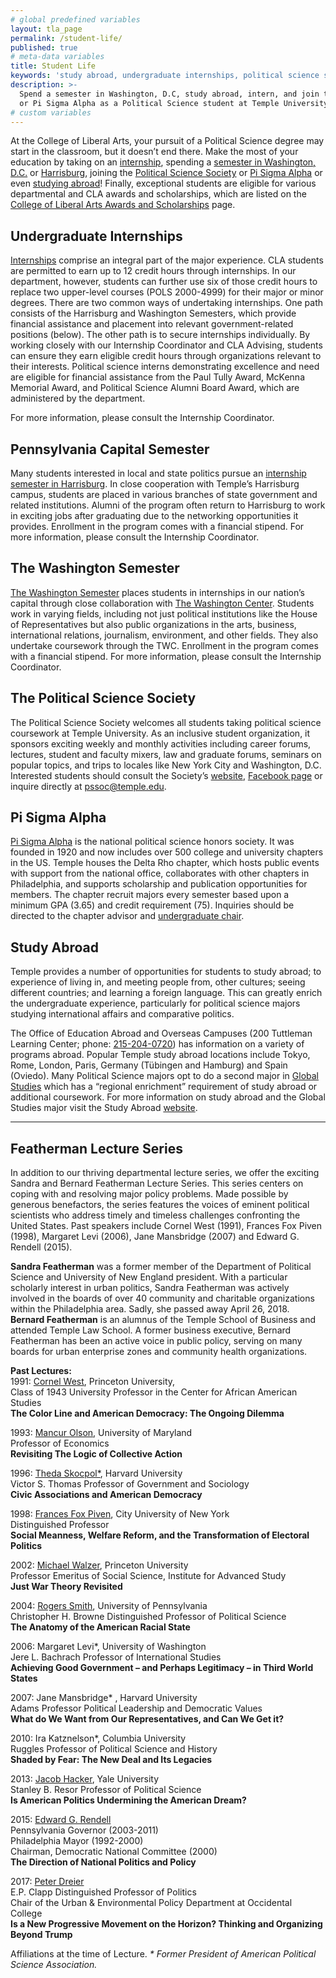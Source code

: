 ```yaml
---
# global predefined variables
layout: tla_page
permalink: /student-life/
published: true
# meta-data variables
title: Student Life
keywords: 'study abroad, undergraduate internships, political science society, Pi Sigma Alpha'
description: >-
  Spend a semester in Washington, D.C, study abroad, intern, and join the Political Science Society
  or Pi Sigma Alpha as a Political Science student at Temple University’s College of Liberal Arts.
# custom variables
---
```

At the College of Liberal Arts, your pursuit of a Political Science degree may start in the classroom, but it doesn’t end there. Make the most of your education by taking on an [internship](#undergraduate-internships), spending a [semester in Washington, D.C.](#the-washington-semester) or [Harrisburg](#pennsylvania-capital-semester), joining the [Political Science Society](#the-political-science-society) or [Pi Sigma Alpha](#pi-sigma-alpha) or even [studying abroad](#study-abroad)! Finally, exceptional students are eligible for various departmental and CLA awards and scholarships, which are listed on the [College of Liberal Arts Awards and Scholarships](https://liberalarts.temple.edu/about-us/resources/awards-and-scholarships?field_awards_department_nid=4583&field_awards_academics_class_value=All) page.

## Undergraduate Internships
[Internships](https://www.cla.temple.edu/professional-development/internships/) comprise an integral part of the major experience. CLA students are permitted to earn up to 12 credit hours through internships. In our department, however, students can further use six of those credit hours to replace two upper-level courses (POLS 2000-4999) for their major or minor degrees. There are two common ways of undertaking internships. One path consists of the Harrisburg and Washington Semesters, which provide financial assistance and placement into relevant government-related positions (below). 
The other path is to secure internships individually. By working closely with our Internship Coordinator and CLA Advising, students can ensure they earn eligible credit hours through organizations relevant to their interests. Political science interns demonstrating excellence and need are eligible for financial assistance from the Paul Tully Award, McKenna Memorial Award, and Political Science Alumni Board Award, which are administered by the department.

For more information, please consult the Internship Coordinator.

## Pennsylvania Capital Semester
Many students interested in local and state politics pursue an [internship semester in Harrisburg](http://www.cla.temple.edu/institute-for-public-affairs/the-pennsylvania-capital-semester/). In close cooperation with Temple’s Harrisburg campus, students are placed in various branches of state government and related institutions. Alumni of the program often return to Harrisburg to work in exciting jobs after graduating due to the networking opportunities it provides. Enrollment in the program comes with a financial stipend. For more information, please consult the Internship Coordinator.

## The Washington Semester
[The Washington Semester](https://www.cla.temple.edu/institute-for-public-affairs/the-washington-semester/) places students in internships in our nation’s capital through close collaboration with [The Washington Center](https://twc.edu/). Students work in varying fields, including not just political institutions like the House of Representatives but also public organizations in the arts, business, international relations, journalism, environment, and other fields. They also undertake coursework through the TWC. Enrollment in the program comes with a financial stipend. For more information, please consult the Internship Coordinator.

## The Political Science Society
The Political Science Society welcomes all students taking political science coursework at Temple University. As an inclusive student organization, it sponsors exciting weekly and monthly activities including career forums, lectures, student and faculty mixers, law and graduate forums, seminars on popular topics, and trips to locales like New York City and Washington, D.C. Interested students should consult the Society’s [website](https://pssoc5.wixsite.com/temple), [Facebook page](https://www.facebook.com/TemplePSS/) or inquire directly at [pssoc@temple.edu](mailto:pssoc@temple.edu).

## Pi Sigma Alpha
[Pi Sigma Alpha](https://www.pisigmaalpha.org/) is the national political science honors society. It was founded in 1920 and now includes over 500 college and university chapters in the US. Temple houses the Delta Rho chapter, which hosts public events with support from the national office, collaborates with other chapters in Philadelphia, and supports scholarship and publication opportunities for members. The chapter recruit majors every semester based upon a minimum GPA (3.65) and credit requirement (75). Inquiries should be directed to the chapter advisor and [undergraduate chair](mailto:sean.yom@temple.edu).

## Study Abroad
Temple provides a number of opportunities for students to study abroad; to experience of living in, and meeting people from, other cultures; seeing different countries; and learning a foreign language. This can greatly enrich the undergraduate experience, particularly for political science majors studying international affairs and comparative politics. 

The Office of Education Abroad and Overseas Campuses (200 Tuttleman Learning Center; phone: [215-204-0720](tel:2152040720)) has information on a variety of programs abroad. Popular Temple study abroad locations include Tokyo, Rome, London, Paris, Germany (Tübingen and Hamburg) and Spain (Oviedo). Many Political Science majors opt to do a second major in [Global Studies](http://www.cla.temple.edu/global-studies/) which has a “regional enrichment” requirement of study abroad or additional coursework. For more information on study abroad and the Global Studies major visit the Study Abroad [website](http://studyabroad.temple.edu/).

___

## Featherman Lecture Series
In addition to our thriving departmental lecture series, we offer the exciting Sandra and Bernard Featherman Lecture Series. This series centers on coping with and resolving major policy problems. Made possible by generous benefactors, the series features the voices of eminent political scientists who address timely and timeless challenges confronting the United States. Past speakers include Cornel West (1991), Frances Fox Piven (1998), Margaret Levi (2006), Jane Mansbridge (2007) and Edward G. Rendell (2015).

**Sandra Featherman** was a former member of the Department of Political Science and University of New England president. With a particular scholarly interest in urban politics, Sandra Featherman was actively involved in the boards of over 40 community and charitable organizations within the Philadelphia area. Sadly, she passed away April 26, 2018. **Bernard Featherman** is an alumnus of the Temple School of Business and attended Temple Law School. A former business executive, Bernard Featherman has been an active voice in public policy, serving on many boards for urban enterprise zones and community health organizations.

**Past Lectures:**<br>
1991: [Cornel West](http://www.utsnyc.edu/faculty/faculty-directory/cornel-west), Princeton University, <br>
Class of 1943 University Professor in the Center for African American Studies <br>
**The Color Line and American Democracy: The Ongoing Dilemma** <br>

1993: [Mancur Olson](http://en.wikipedia.org/wiki/Mancur_Olson), University of Maryland <br>
Professor of Economics <br>
**Revisiting The Logic of Collective Action** <br>

1996: [Theda Skocpol*](http://scholar.harvard.edu/thedaskocpol), Harvard University <br>
Victor S. Thomas Professor of Government and Sociology <br>
**Civic Associations and American Democracy** <br>

1998: [Frances Fox Piven](http://www.gc.cuny.edu/Page-Elements/Academics-Research-Centers-Initiatives/Doctoral-Programs/Political-Science/Faculty), City University of New York <br>
Distinguished Professor <br>
**Social Meanness, Welfare Reform, and the Transformation of Electoral Politics** <br>

2002: [Michael Walzer](http://www.sss.ias.edu/faculty/walzer), Princeton University <br>
Professor Emeritus of Social Science, Institute for Advanced Study <br>
**Just War Theory Revisited** <br>

2004: [Rogers Smith](http://www.sas.upenn.edu/polisci/people/standing-faculty/rogers-smith), University of Pennsylvania <br>
Christopher H. Browne Distinguished Professor of Political Science <br>
**The Anatomy of the American Racial State** <br>

2006: Margaret Levi*, University of Washington <br>
Jere L. Bachrach Professor of International Studies <br>
**Achieving Good Government – and Perhaps Legitimacy – in Third World States** <br>

2007: Jane Mansbridge* , Harvard University <br>
Adams Professor Political Leadership and Democratic Values <br>
**What do We Want from Our Representatives, and Can We Get it?** <br>

2010: Ira Katznelson*, Columbia University <br>
Ruggles Professor of Political Science and History <br>
**Shaded by Fear: The New Deal and Its Legacies** <br>

2013: [Jacob Hacker](http://politicalscience.yale.edu/people/jacob-hacker), Yale University <br>
Stanley B. Resor Professor of Political Science <br>
**Is American Politics Undermining the American Dream?** <br>

2015: [Edward G. Rendell](http://www.edwardrendell.com/) <br>
Pennsylvania Governor (2003-2011) <br>
Philadelphia Mayor (1992-2000) <br>
Chairman, Democratic National Committee (2000) <br>
**The Direction of National Politics and Policy** <br>

2017: [Peter Dreier](http://www.peterdreier.com/about/) <br>
E.P. Clapp Distinguished Professor of Politics <br>
Chair of the Urban & Environmental Policy Department at Occidental College <br>
**Is a New Progressive Movement on the Horizon? Thinking and Organizing Beyond Trump** <br>

Affiliations at the time of Lecture.
_* Former President of American Political Science Association._

